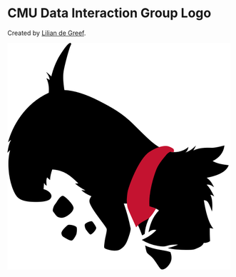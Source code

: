 # CMU Data Interaction Group Logo

Created by [Lilian de Greef](https://www.ldegreef.com/).

![The CMU mascot Scotty, who is a black dog, digging up dirt.](https://github.com/cmudig/logo/raw/master/export/DIG-light%40500.png)
